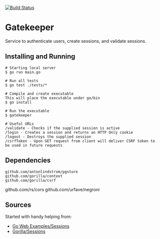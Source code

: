 [![Build Status](https://travis-ci.org/maxdobeck/gatekeeper.svg?branch=dev)](https://travis-ci.org/maxdobeck/gatekeeper)
# Gatekeeper
Service to authenticate users, create sessions, and validate sessions.

## Installing and Running
```
# Starting local server
$ go run main.go

# Run all tests
$ go test ./tests/*

# Compile and create executable
This will place the executable under go/bin
$ go install

# Run the executable
$ gatekeeper

# Useful URLs
/validate - Checks if the supplied session is active
/login - Creates a session and returns an HTTP Only cookie
/logout - Destroys the supplied session
/csrfToken - Upon GET request from client will deliver CSRF token to be used in future requests
```

## Dependencies
	github.com/antonlindstrom/pgstore
	github.com/gorilla/context
	github.com/gorilla/csrf
  github.com/rs/cors
	github.com/urfave/negroni

## Sources
Started with handy helping from:
* [Go Web Examples/Sessions](https://gowebexamples.com/sessions/)
* [Gorilla/Sessions](https://github.com/gorilla/sessions)
